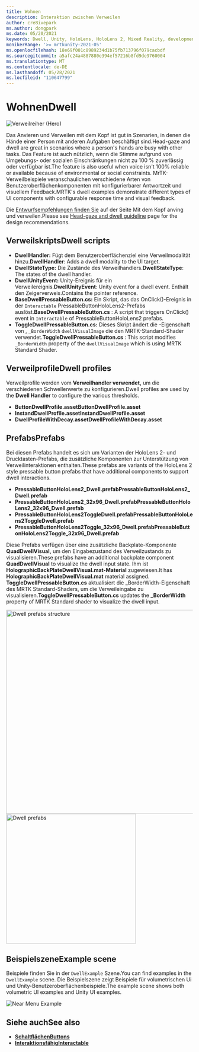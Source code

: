 ```yaml
---
title: Wohnen
description: Interaktion zwischen Verweilen
author: cre8ivepark
ms.author: dongpark
ms.date: 05/20/2021
keywords: Dwell, Unity, HoloLens, HoloLens 2, Mixed Reality, development, MRTK
monikerRange: '>= mrtkunity-2021-05'
ms.openlocfilehash: 18e69f001c8989234d1b75fb713796f079cacbdf
ms.sourcegitcommit: a5afc24a4887880e394ef57216b8fd9de9760004
ms.translationtype: MT
ms.contentlocale: de-DE
ms.lasthandoff: 05/28/2021
ms.locfileid: "110647799"
---
```

# <a name="dwell"></a><span data-ttu-id="b3fb0-104">Wohnen</span><span class="sxs-lookup"><span data-stu-id="b3fb0-104">Dwell</span></span>

![Verweilreiher (Hero)](../images/dwell/MRTK_UX_Dwell.png)

<span data-ttu-id="b3fb0-106">Das Anvieren und Verweilen mit dem Kopf ist gut in Szenarien, in denen die Hände einer Person mit anderen Aufgaben beschäftigt sind.</span><span class="sxs-lookup"><span data-stu-id="b3fb0-106">Head-gaze and dwell are great in scenarios where a person's hands are busy with other tasks.</span></span> <span data-ttu-id="b3fb0-107">Das Feature ist auch nützlich, wenn die Stimme aufgrund von Umgebungs- oder sozialen Einschränkungen nicht zu 100 % zuverlässig oder verfügbar ist.</span><span class="sxs-lookup"><span data-stu-id="b3fb0-107">The feature is also useful when voice isn't 100% reliable or available because of environmental or social constraints.</span></span>
<span data-ttu-id="b3fb0-108">MrTK-Verweilbeispiele veranschaulichen verschiedene Arten von Benutzeroberflächenkomponenten mit konfigurierbarer Antwortzeit und visuellem Feedback.</span><span class="sxs-lookup"><span data-stu-id="b3fb0-108">MRTK's dwell examples demonstrate different types of UI components with configurable response time and visual feedback.</span></span>

<span data-ttu-id="b3fb0-109">Die [Entwurfsempfehlungen finden Sie](/windows/mixed-reality/design/gaze-and-dwell-head) auf der Seite Mit dem Kopf anving und verweilen.</span><span class="sxs-lookup"><span data-stu-id="b3fb0-109">Please see [Head-gaze and dwell guideline](/windows/mixed-reality/design/gaze-and-dwell-head) page for the design recommendations.</span></span>

## <a name="dwell-scripts"></a><span data-ttu-id="b3fb0-110">Verweilskripts</span><span class="sxs-lookup"><span data-stu-id="b3fb0-110">Dwell scripts</span></span>

- <span data-ttu-id="b3fb0-111">**DwellHandler:** Fügt dem Benutzeroberflächenziel eine Verweilmodalität hinzu.</span><span class="sxs-lookup"><span data-stu-id="b3fb0-111">**DwellHandler**: Adds a dwell modality to the UI target.</span></span>
- <span data-ttu-id="b3fb0-112">**DwellStateType:** Die Zustände des Verweilhandlers.</span><span class="sxs-lookup"><span data-stu-id="b3fb0-112">**DwellStateType**: The states of the dwell handler.</span></span>
- <span data-ttu-id="b3fb0-113">**DwellUnityEvent:** Unity-Ereignis für ein Verweilereignis.</span><span class="sxs-lookup"><span data-stu-id="b3fb0-113">**DwellUnityEvent**: Unity event for a dwell event.</span></span> <span data-ttu-id="b3fb0-114">Enthält den Zeigerverweis.</span><span class="sxs-lookup"><span data-stu-id="b3fb0-114">Contains the pointer reference.</span></span>
- <span data-ttu-id="b3fb0-115">**BaseDwellPressableButton.cs:** Ein Skript, das das OnClick()-Ereignis in der `Interactable` PressableButtonHoloLens2-Prefabs auslöst.</span><span class="sxs-lookup"><span data-stu-id="b3fb0-115">**BaseDwellPressableButton.cs** : A script that triggers OnClick() event in `Interactable` of PressableButtonHoloLens2 prefabs.</span></span>
- <span data-ttu-id="b3fb0-116">**ToggleDwellPressableButton.cs:** Dieses Skript ändert die -Eigenschaft von , `_BorderWidth` `dwellVisualImage` die den MRTK-Standard-Shader verwendet.</span><span class="sxs-lookup"><span data-stu-id="b3fb0-116">**ToggleDwellPressableButton.cs** : This script modifies `_BorderWidth` property of the `dwellVisualImage` which is using MRTK Standard Shader.</span></span>

## <a name="dwell-profiles"></a><span data-ttu-id="b3fb0-117">Verweilprofile</span><span class="sxs-lookup"><span data-stu-id="b3fb0-117">Dwell profiles</span></span>
<span data-ttu-id="b3fb0-118">Verweilprofile werden vom **Verweilhandler verwendet,** um die verschiedenen Schwellenwerte zu konfigurieren.</span><span class="sxs-lookup"><span data-stu-id="b3fb0-118">Dwell profiles are used by the **Dwell Handler** to configure the various thresholds.</span></span>
- <span data-ttu-id="b3fb0-119">**ButtonDwellProfile.asset**</span><span class="sxs-lookup"><span data-stu-id="b3fb0-119">**ButtonDwellProfile.asset**</span></span>
- <span data-ttu-id="b3fb0-120">**InstandDwellProfile.asset**</span><span class="sxs-lookup"><span data-stu-id="b3fb0-120">**InstandDwellProfile.asset**</span></span>
- <span data-ttu-id="b3fb0-121">**DwellProfileWithDecay.asset**</span><span class="sxs-lookup"><span data-stu-id="b3fb0-121">**DwellProfileWithDecay.asset**</span></span>

## <a name="prefabs"></a><span data-ttu-id="b3fb0-122">Prefabs</span><span class="sxs-lookup"><span data-stu-id="b3fb0-122">Prefabs</span></span>

<span data-ttu-id="b3fb0-123">Bei diesen Prefabs handelt es sich um Varianten der HoloLens 2- und Drucktasten-Prefabs, die zusätzliche Komponenten zur Unterstützung von Verweilinteraktionen enthalten.</span><span class="sxs-lookup"><span data-stu-id="b3fb0-123">These prefabs are variants of the HoloLens 2 style pressable button prefabs that have additional components to support dwell interactions.</span></span>

- <span data-ttu-id="b3fb0-124">**PressableButtonHoloLens2_Dwell.prefab**</span><span class="sxs-lookup"><span data-stu-id="b3fb0-124">**PressableButtonHoloLens2_Dwell.prefab**</span></span>
- <span data-ttu-id="b3fb0-125">**PressableButtonHoloLens2_32x96_Dwell.prefab**</span><span class="sxs-lookup"><span data-stu-id="b3fb0-125">**PressableButtonHoloLens2_32x96_Dwell.prefab**</span></span>
- <span data-ttu-id="b3fb0-126">**PressableButtonHoloLens2ToggleDwell.prefab**</span><span class="sxs-lookup"><span data-stu-id="b3fb0-126">**PressableButtonHoloLens2ToggleDwell.prefab**</span></span>
- <span data-ttu-id="b3fb0-127">**PressableButtonHoloLens2Toggle_32x96_Dwell.prefab**</span><span class="sxs-lookup"><span data-stu-id="b3fb0-127">**PressableButtonHoloLens2Toggle_32x96_Dwell.prefab**</span></span>

<span data-ttu-id="b3fb0-128">Diese Prefabs verfügen über eine zusätzliche Backplate-Komponente **QuadDwellVisual,** um den Eingabezustand des Verweilzustands zu visualisieren.</span><span class="sxs-lookup"><span data-stu-id="b3fb0-128">These prefabs have an additional backplate component **QuadDwellVisual** to visualize the dwell input state.</span></span> <span data-ttu-id="b3fb0-129">Ihm ist **HolographicBackPlateDwellVisual.mat-Material** zugewiesen.</span><span class="sxs-lookup"><span data-stu-id="b3fb0-129">It has **HolographicBackPlateDwellVisual.mat** material assigned.</span></span> <span data-ttu-id="b3fb0-130">**ToggleDwellPressableButton.cs** aktualisiert  die _BorderWidth-Eigenschaft des MRTK Standard-Shaders, um die Verweileingabe zu visualisieren.</span><span class="sxs-lookup"><span data-stu-id="b3fb0-130">**ToggleDwellPressableButton.cs** updates the **_BorderWidth** property of MRTK Standard shader to visualize the dwell input.</span></span>

<img src="../images/dwell/MRTK_UX_Dwell_Prefabs_Structure.png" alt="Dwell prefabs structure" width="550px">
<img src="../images/dwell/MRTK_UX_Dwell_Prefabs.png" alt="Dwell prefabs" width="350px">

## <a name="example-scene"></a><span data-ttu-id="b3fb0-131">Beispielszene</span><span class="sxs-lookup"><span data-stu-id="b3fb0-131">Example scene</span></span>

<span data-ttu-id="b3fb0-132">Beispiele finden Sie in der `DwellExample` Szene.</span><span class="sxs-lookup"><span data-stu-id="b3fb0-132">You can find examples in the `DwellExample` scene.</span></span> <span data-ttu-id="b3fb0-133">Die Beispielszene zeigt Beispiele für volumetrischen Ui und Unity-Benutzeroberflächenbeispiele.</span><span class="sxs-lookup"><span data-stu-id="b3fb0-133">The example scene shows both volumetric UI examples and Unity UI examples.</span></span>

<img src="../images/dwell/MRTK_UX_Dwell_Examples.png" alt="Near Menu Example">

## <a name="see-also"></a><span data-ttu-id="b3fb0-134">Siehe auch</span><span class="sxs-lookup"><span data-stu-id="b3fb0-134">See also</span></span>

- [<span data-ttu-id="b3fb0-135">**Schaltflächen**</span><span class="sxs-lookup"><span data-stu-id="b3fb0-135">**Buttons**</span></span>](button.md)
- [<span data-ttu-id="b3fb0-136">**Interaktionsfähig**</span><span class="sxs-lookup"><span data-stu-id="b3fb0-136">**Interactable**</span></span>](interactable.md)
